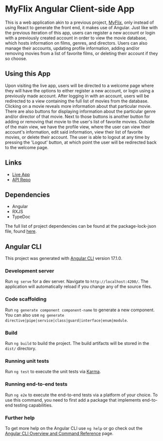 # MyFlix Angular Client-side App
This is a web application akin to a previous project, [MyFlix](https://github.com/justin-yin-ly/myFlix-client), only instead of using React to generate the front end, it makes use of Angular.
Just like with the previous iteration of this app, users can register a new account or login with a previously created account in order to view the movie database, which hosts information on films, genres, and directors.
Users can also manage their accounts, updating profile information, adding and/or removing movies from a list of favorite films, or deleting their account if they so choose.

## Using this App
Upon visiting the live app, users will be directed to a welcome page where they will have the options to either register a new account, or login using a previously made account.
After logging in with an account, users will be redirected to a view containing the full list of movies from the database. Clicking on a movie reveals more information about that particular movie. 
There are also buttons for displaying information about the particular genre and/or director of that movie. Next to those buttons is another button for adding or removing that movie to the user's list of favorite movies.
Outside of the main view, we have the profile view, where the user can view their account's information, edit said information, view their list of favorite movies, or delete their account.
The user is able to logout at any time by pressing the 'Logout' button, at which point the user will be redirected back to the welcome page.

## Links
* [Live App](https://justin-yin-ly.github.io/myFlix-angular-client)
* [API Repo](https://github.com/justin-yin-ly/myFlix-api)

## Dependencies
* Angular
* RXJS
* TypeDoc

The full list of project dependencies can be found at the package-lock-json file, found [here](https://github.com/justin-yin-ly/myFlix-angular-client/blob/main/package-lock.json).

## Angular CLI

This project was generated with [Angular CLI](https://github.com/angular/angular-cli) version 17.1.0.

### Development server

Run `ng serve` for a dev server. Navigate to `http://localhost:4200/`. The application will automatically reload if you change any of the source files.

### Code scaffolding

Run `ng generate component component-name` to generate a new component. You can also use `ng generate directive|pipe|service|class|guard|interface|enum|module`.

### Build

Run `ng build` to build the project. The build artifacts will be stored in the `dist/` directory.

### Running unit tests

Run `ng test` to execute the unit tests via [Karma](https://karma-runner.github.io).

### Running end-to-end tests

Run `ng e2e` to execute the end-to-end tests via a platform of your choice. To use this command, you need to first add a package that implements end-to-end testing capabilities.

### Further help

To get more help on the Angular CLI use `ng help` or go check out the [Angular CLI Overview and Command Reference](https://angular.io/cli) page.
